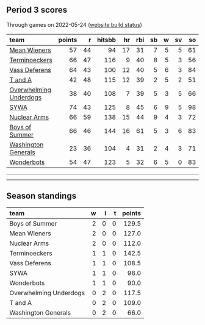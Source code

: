 

## Period 3 scores

Through games on 2022-05-24 ([website build status](https://github.com/brian-bot/pl-site/actions))


|team                                              | points|  r| hitsbb| hr| rbi| sb|  w| sv| so|   era|  whip|
|:-------------------------------------------------|------:|--:|------:|--:|---:|--:|--:|--:|--:|-----:|-----:|
|[Mean Wieners](./meanwieners)                     |     57| 44|     94| 17|  31|  7|  5|  5| 61| 2.938| 1.197|
|[Terminoeckers](./terminoeckers)                  |     66| 47|    116|  9|  40|  8|  5|  3| 56| 2.160| 0.994|
|[Vass Deferens](./vassdeferens)                   |     64| 43|    100| 12|  40|  5|  6|  3| 84| 2.411| 0.978|
|[T and A](./tanda)                                |     42| 48|    115| 12|  39|  2|  5|  2| 51| 4.421| 1.386|
|[Overwhelming Underdogs](./overwhelmingunderdogs) |     38| 40|    108|  7|  39|  5|  3|  5| 66| 4.643| 1.344|
|[SYWA](./sywa)                                    |     74| 43|    125|  8|  45|  6|  9|  5| 98| 2.939| 1.082|
|[Nuclear Arms](./nucleararms)                     |     66| 59|    138| 15|  44|  9|  4|  3| 72| 4.836| 1.269|
|[Boys of Summer](./boysofsummer)                  |     66| 46|    144| 16|  61|  5|  3|  6| 83| 3.191| 1.350|
|[Washington Generals](./washingtongenerals)       |     23| 36|    104|  4|  31|  2|  4|  3| 71| 5.727| 1.455|
|[Wonderbots](./wonderbots)                        |     54| 47|    123|  5|  32|  6|  5|  0| 83| 3.152| 1.144|

* * *
* * *

## Season standings


|team                   |  w|  l|  t| points|
|:----------------------|--:|--:|--:|------:|
|Boys of Summer         |  2|  0|  0|  129.5|
|Mean Wieners           |  2|  0|  0|  127.0|
|Nuclear Arms           |  2|  0|  0|  112.0|
|Terminoeckers          |  1|  1|  0|  142.5|
|Vass Deferens          |  1|  1|  0|  108.5|
|SYWA                   |  1|  1|  0|   98.0|
|Wonderbots             |  1|  1|  0|   90.0|
|Overwhelming Underdogs |  0|  2|  0|  117.5|
|T and A                |  0|  2|  0|  109.0|
|Washington Generals    |  0|  2|  0|   66.0|


